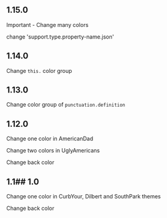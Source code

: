 ## 1.15.0 

Important - Change many colors

change     'support.type.property-name.json'

## 1.14.0 

Change `this.` color group

## 1.13.0 

Change color group of `punctuation.definition`

## 1.12.0 

Change one color in AmericanDad 

Change two colors in UglyAmericans

Change back color

## 1.1## 1.0

Change one color in CurbYour, Dilbert and SouthPark themes

Change back color
